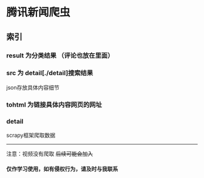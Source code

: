 # 腾讯新闻爬虫
## 索引

### result 为分类结果 （评论也放在里面）
### src 为 detail[./detail]搜索结果
json存放具体内容细节  
### tohtml 为链接具体内容网页的网址  
### detail
scrapy框架爬取数据


---
注意：视频没有爬取
~~后续可能会加入~~
#### 仅作学习使用，如有侵权行为，请及时与我联系

